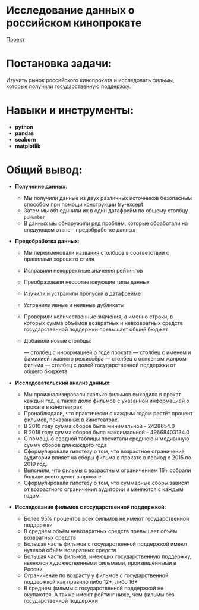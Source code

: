 # Исследование данных о российском кинопрокате
[Проект](Яндекс.Практикум%20Проект%20№4%20Исследование%20данных%20о%20российском%20кинопрокате%20(Сборный%20Проект%20№1).ipynb)  
# Постановка задачи:    
Изучить рынок российского кинопроката и исследовать фильмы, которые получили государственную поддержку.
# Навыки и инструменты:  
* **python**
* **pandas**
* **seaborn**
* **matplotlib**
# Общий вывод:
* **Получение данных**:
    - Мы получили данные из двух различных источников безопасным способом при помощи конструкции try-except
    - Затем мы объединили их в один датафрейм по общему столбцу `puNumber`
    - В данных мы обнаружили ряд проблем, которые обработали на следующем этапе - предобработке данных

* **Предобработка данных**:
    - Мы переименовали названия столбцов в соответствии с правилами хорошего стиля
    - Исправили некорректные значения рейтингов
    - Преобразовали несоответсвующие типы данных 
    - Изучили и устранили пропуски в датафрейме
    - Устранили явные и неявные дубликаты
    - Проверили количественные значения, а именно строки, в которых сумма объёмов возвратных и невозвратных средств государственной поддержки превышает общий бюджет
    - Добавили новые столбцы:
    
        — столбец с информацией о годе проката 
        — столбец с именем и фамилией главного режиссёра 
        — столбец с основным жанром фильма 
        — столбец с долей государственной поддержки от общего бюджета
        
* **Исследовательский анализ данных**:
    - Мы проианализировали сколько фильмов выходило в прокат каждый год, а также долю фильмов с указанной информацией о прокате в кинотеатрах
    - Пронаблюдали, что практически с каждым годом растёт процент фильмов, показанных в кинотеатрах.
    - В 2010 году сумма сборов была минимальной - 2428654.0
    - В 2018 году сумма сборов была максимальной - 49668403134.0
    - С помощью сводной таблицы посчитали среднюю и медианную сумму сборов для каждого года
    - Сформулировали гипотезу о том, что возрастное ограничение аудитории влияет на сборы фильма в прокате в период с 2015 по 2019 год.
    - Выяснили, что фильмы с возрастным ограничением 16+ собрали больше всего денег в прокате
    - Сформулировали гипотезу о том, что суммарные сборы зависят от возрастного ограничения аудитории и меняются с каждым годом

* **Исследование фильмов с государственной поддержкой**:
    - Более 95% процентов всех фильмов не имеют государственной поддержки
    - В среднем объём невозвратных средств превышает объём возвратных средств
    - Большая часть фильмов с государственной поддержкой имеют нулевой объём возвратных средств
    - Большая часть фильмов, имеющих государственную поддержку, являются художественными фильмами, произведёнными в России
    - Ограничение по возрасту у фильмов с государственной поддержкой как правило либо 12+, либо 16+
    - В среднем фильмы с государственной поддержкой не окупаются. А также имеют рейтинг ниже, чем фильмы без государственной поддержки
